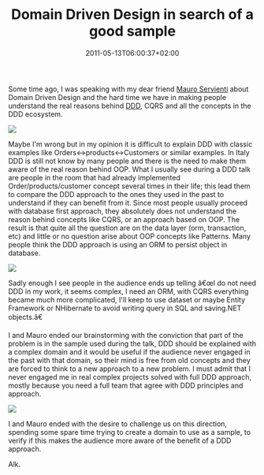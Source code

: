 ﻿---
title: "Domain Driven Design in search of a good sample"
description: ""
date: 2011-05-13T06:00:37+02:00
draft: false
tags: [DDD]
categories: [Domain Driven Design]
---
Some time ago, I was speaking with my dear friend [Mauro Servienti](http://www.topics.it/) about Domain Driven Design and the hard time we have in making people understand the real reasons behind [DDD](http://domaindrivendesign.org/), CQRS and all the concepts in the DDD ecosystem.

![](http://comm563.files.wordpress.com/2011/03/test_difficult.jpg)

Maybe I'm wrong but in my opinion it is difficult to explain DDD with classic examples like Orders&lt;-&gt;products&lt;-&gt;Customers or similar examples. In Italy DDD is still not know by many people and there is the need to make them aware of the real reason behind OOP. What I usually see during a DDD talk are people in the room that had already implemented Order/products/customer concept several times in their life; this lead them to compare the DDD approach to the ones they used in the past to understand if they can benefit from it. Since most people usually proceed with database first approach, they absolutely does not understand the reason behind concepts like CQRS, or an approach based on OOP. The result is that quite all the question are on the data layer (orm, transaction, etc) and little or no question arise about OOP concepts like Patterns. Many people think the DDD approach is using an ORM to persist object in database.

![](http://www.adobe.com/newsletters/edge/october2008/articles/article2/images/fig02.jpg)

Sadly enough I see people in the audience ends up telling â€œI do not need DDD in my work, it seems complex, I need an ORM, with CQRS everything became much more complicated, I'll keep to use dataset or maybe Entity Framework or NHibernate to avoid writing query in SQL and saving.NET objects.â€

I and Mauro ended our brainstorming with the conviction that part of the problem is in the sample used during the talk, DDD should be explained with a complex domain and it would be useful if the audience never engaged in the past with that domain, so their mind is free from old concepts and they are forced to think to a new approach to a new problem. I must admit that I never engaged me in real complex projects solved with full DDD approach, mostly because you need a full team that agree with DDD principles and approach.

![](http://www.personaltraining-coaching.com/public/img/images/team-building1.jpg)

I and Mauro ended with the desire to challenge us on this direction, spending some spare time trying to create a domain to use as a sample, to verify if this makes the audience more aware of the benefit of a DDD approach.

Alk.

